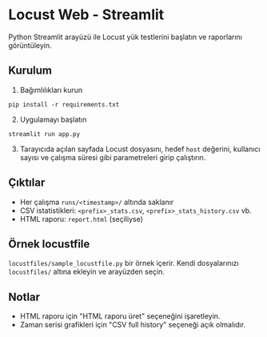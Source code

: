 # Locust Web - Streamlit

Python Streamlit arayüzü ile Locust yük testlerini başlatın ve raporlarını görüntüleyin.

## Kurulum

1) Bağımlılıkları kurun

```
pip install -r requirements.txt
```

2) Uygulamayı başlatın

```
streamlit run app.py
```

3) Tarayıcıda açılan sayfada Locust dosyasını, hedef `host` değerini, kullanıcı sayısı ve çalışma süresi gibi parametreleri girip çalıştırın.

## Çıktılar

- Her çalışma `runs/<timestamp>/` altında saklanır
- CSV istatistikleri: `<prefix>_stats.csv`, `<prefix>_stats_history.csv` vb.
- HTML raporu: `report.html` (seçiliyse)

## Örnek locustfile

`locustfiles/sample_locustfile.py` bir örnek içerir. Kendi dosyalarınızı `locustfiles/` altına ekleyin ve arayüzden seçin.

## Notlar

- HTML raporu için "HTML raporu üret" seçeneğini işaretleyin.
- Zaman serisi grafikleri için "CSV full history" seçeneği açık olmalıdır.

